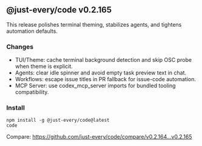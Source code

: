 ## @just-every/code v0.2.165

This release polishes terminal theming, stabilizes agents, and tightens automation defaults.

### Changes

- TUI/Theme: cache terminal background detection and skip OSC probe when theme is explicit.
- Agents: clear idle spinner and avoid empty task preview text in chat.
- Workflows: escape issue titles in PR fallback for issue-code automation.
- MCP Server: use codex_mcp_server imports for bundled tooling compatibility.

### Install

```
npm install -g @just-every/code@latest
code
```

Compare: https://github.com/just-every/code/compare/v0.2.164...v0.2.165
